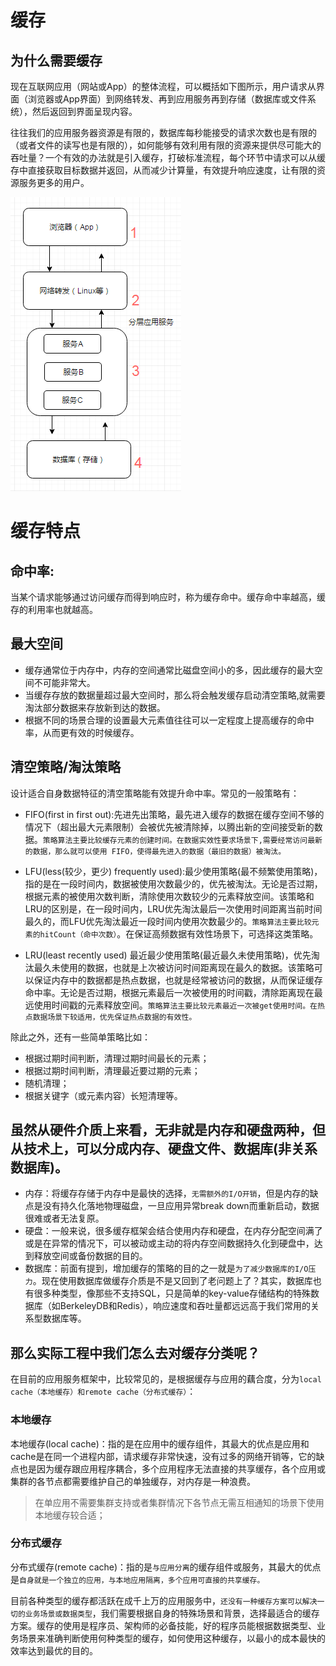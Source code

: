 # 缓存

## 为什么需要缓存

现在互联网应用（网站或App）的整体流程，可以概括如下图所示，用户请求从界面（浏览器或App界面）到网络转发、再到应用服务再到存储（数据库或文件系统），然后返回到界面呈现内容。

往往我们的应用服务器资源是有限的，数据库每秒能接受的请求次数也是有限的（或者文件的读写也是有限的），如何能够有效利用有限的资源来提供尽可能大的吞吐量？一个有效的办法就是引入缓存，打破标准流程，每个环节中请求可以从缓存中直接获取目标数据并返回，从而减少计算量，有效提升响应速度，让有限的资源服务更多的用户。

![](互联网应用一般流程.png)

# 缓存特点 

## 命中率:

当某个请求能够通过访问缓存而得到响应时，称为缓存命中。缓存命中率越高，缓存的利用率也就越高。

## 最大空间

* 缓存通常位于内存中，内存的空间通常比磁盘空间小的多，因此缓存的最大空间不可能非常大。
* 当缓存存放的数据量超过最大空间时，那么将会触发缓存启动清空策略,就需要淘汰部分数据来存放新到达的数据。
* 根据不同的场景合理的设置最大元素值往往可以一定程度上提高缓存的命中率，从而更有效的时候缓存。

## 清空策略/淘汰策略

设计适合自身数据特征的清空策略能有效提升命中率。常见的一般策略有：

- FIFO(first in first out):先进先出策略，最先进入缓存的数据在缓存空间不够的情况下（超出最大元素限制）会被优先被清除掉，以腾出新的空间接受新的数据。`策略算法主要比较缓存元素的创建时间。在数据实效性要求场景下,需要经常访问最新的数据，那么就可以使用 FIFO，使得最先进入的数据（最旧的数据）被淘汰。`

- LFU(less(较少，更少) frequently used):最少使用策略(最不频繁使用策略)，指的是在一段时间内，数据被使用次数最少的，优先被淘汰。无论是否过期，根据元素的被使用次数判断，清除使用次数较少的元素释放空间。该策略和LRU的区别是，在一段时间内，LRU优先淘汰最后一次使用时间距离当前时间最久的，而LFU优先淘汰最近一段时间内使用次数最少的。`策略算法主要比较元素的hitCount（命中次数）`。在保证高频数据有效性场景下，可选择这类策略。

- LRU(least recently used)
最近最少使用策略(最近最久未使用策略)，优先淘汰最久未使用的数据，也就是上次被访问时间距离现在最久的数据。该策略可以保证内存中的数据都是热点数据，也就是经常被访问的数据，从而保证缓存命中率。无论是否过期，根据元素最后一次被使用的时间戳，清除距离现在最远使用时间戳的元素释放空间。`策略算法主要比较元素最近一次被get使用时间。在热点数据场景下较适用，优先保证热点数据的有效性。`

除此之外，还有一些简单策略比如：

- 根据过期时间判断，清理过期时间最长的元素；
- 根据过期时间判断，清理最近要过期的元素；
- 随机清理；
- 根据关键字（或元素内容）长短清理等。

## 虽然从硬件介质上来看，无非就是内存和硬盘两种，但从技术上，可以分成内存、硬盘文件、数据库(非关系数据库)。

* 内存：将缓存存储于内存中是最快的选择，`无需额外的I/O开销`，但是内存的缺点是没有持久化落地物理磁盘，一旦应用异常break down而重新启动，数据很难或者无法复原。
* 硬盘：一般来说，很多缓存框架会结合使用内存和硬盘，在内存分配空间满了或是在异常的情况下，可以被动或主动的将内存空间数据持久化到硬盘中，达到释放空间或备份数据的目的。
* 数据库：前面有提到，增加缓存的策略的目的之一就是`为了减少数据库的I/O压力`。现在使用数据库做缓存介质是不是又回到了老问题上了？其实，数据库也有很多种类型，像那些不支持SQL，只是简单的key-value存储结构的特殊数据库（如BerkeleyDB和Redis），响应速度和吞吐量都远远高于我们常用的关系型数据库等。

## 那么实际工程中我们怎么去对缓存分类呢？

在目前的应用服务框架中，比较常见的，是根据缓存与应用的藕合度，分为`local cache（本地缓存）和remote cache（分布式缓存）`：

### 本地缓存

本地缓存(local cache)：指的是在应用中的缓存组件，其最大的优点是应用和cache是在同一个进程内部，请求缓存非常快速，没有过多的网络开销等，它的缺点也是因为缓存跟应用程序耦合，多个应用程序无法直接的共享缓存，各个应用或集群的各节点都需要维护自己的单独缓存，对内存是一种浪费。

>在单应用不需要集群支持或者集群情况下各节点无需互相通知的场景下使用本地缓存较合适；

### 分布式缓存

分布式缓存(remote cache)：指的是`与应用分离`的缓存组件或服务，其最大的优点是`自身就是一个独立的应用，与本地应用隔离，多个应用可直接的共享缓存。`

目前各种类型的缓存都活跃在成千上万的应用服务中，`还没有一种缓存方案可以解决一切的业务场景或数据类型`，我们需要根据自身的特殊场景和背景，选择最适合的缓存方案。缓存的使用是程序员、架构师的必备技能，好的程序员能根据数据类型、业务场景来准确判断使用何种类型的缓存，如何使用这种缓存，以最小的成本最快的效率达到最优的目的。
